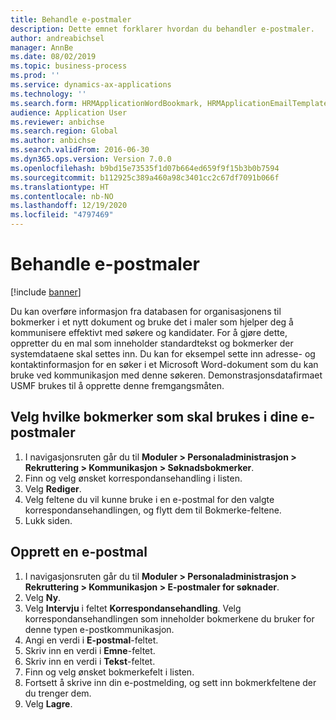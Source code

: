```yaml
---
title: Behandle e-postmaler
description: Dette emnet forklarer hvordan du behandler e-postmaler.
author: andreabichsel
manager: AnnBe
ms.date: 08/02/2019
ms.topic: business-process
ms.prod: ''
ms.service: dynamics-ax-applications
ms.technology: ''
ms.search.form: HRMApplicationWordBookmark, HRMApplicationEmailTemplate
audience: Application User
ms.reviewer: anbichse
ms.search.region: Global
ms.author: anbichse
ms.search.validFrom: 2016-06-30
ms.dyn365.ops.version: Version 7.0.0
ms.openlocfilehash: b9bd15e73535f1d07b664ed659f9f15b3b0b7594
ms.sourcegitcommit: b112925c389a460a98c3401cc2c67df7091b066f
ms.translationtype: HT
ms.contentlocale: nb-NO
ms.lasthandoff: 12/19/2020
ms.locfileid: "4797469"
---
```

# <a name="manage-email-templates"></a>Behandle e-postmaler

[!include [banner](../../includes/banner.md)]

Du kan overføre informasjon fra databasen for organisasjonens til bokmerker i et nytt dokument og bruke det i maler som hjelper deg å kommunisere effektivt med søkere og kandidater. For å gjøre dette, oppretter du en mal som inneholder standardtekst og bokmerker der systemdataene skal settes inn. Du kan for eksempel sette inn adresse- og kontaktinformasjon for en søker i et Microsoft Word-dokument som du kan bruke ved kommunikasjon med denne søkeren. Demonstrasjonsdatafirmaet USMF brukes til å opprette denne fremgangsmåten.


## <a name="select-which-bookmarks-to-use-in-your-email-templates"></a>Velg hvilke bokmerker som skal brukes i dine e-postmaler
1. I navigasjonsruten går du til **Moduler > Personaladministrasjon > Rekruttering > Kommunikasjon > Søknadsbokmerker**.
2. Finn og velg ønsket korrespondansehandling i listen.
3. Velg **Rediger**.
4. Velg feltene du vil kunne bruke i en e-postmal for den valgte korrespondansehandlingen, og flytt dem til Bokmerke-feltene.  
5. Lukk siden.

## <a name="create-an-email-template"></a>Opprett en e-postmal
1. I navigasjonsruten går du til **Moduler > Personaladministrasjon > Rekruttering > Kommunikasjon > E-postmaler for søknader**.
2. Velg **Ny**.
3. Velg **Intervju** i feltet **Korrespondansehandling**. Velg korrespondansehandlingen som inneholder bokmerkene du bruker for denne typen e-postkommunikasjon.  
4. Angi en verdi i **E-postmal**-feltet.
5. Skriv inn en verdi i **Emne**-feltet.
6. Skriv inn en verdi i **Tekst**-feltet.
7. Finn og velg ønsket bokmerkefelt i listen.
8. Fortsett å skrive inn din e-postmelding, og sett inn bokmerkfeltene der du trenger dem.
9. Velg **Lagre**.

